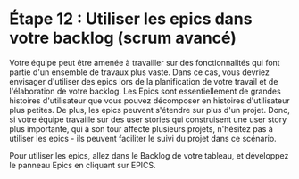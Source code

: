 # Étape 12 : Utiliser les epics dans votre backlog (scrum avancé)
Votre équipe peut être amenée à travailler sur des fonctionnalités qui font partie d'un ensemble de travaux plus vaste. Dans ce cas, vous devriez envisager d'utiliser des epics lors de la planification de votre travail et de l'élaboration de votre backlog. Les Epics sont essentiellement de grandes histoires d'utilisateur que vous pouvez décomposer en histoires d'utilisateur plus petites. De plus, les epics peuvent s'étendre sur plus d'un projet. Donc, si votre équipe travaille sur des user stories qui construisent une user story plus importante, qui à son tour affecte plusieurs projets, n'hésitez pas à utiliser les epics - ils peuvent faciliter le suivi du projet dans ce scénario.

Pour utiliser les epics, allez dans le Backlog de votre tableau, et développez le panneau Epics en cliquant sur EPICS.
